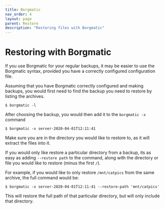 ```yaml
---
title: Borgmatic
nav_order: 4
layout: page
parent: Restore
description: "Restoring files with Borgmatic"
---
```


# Restoring with Borgmatic

If you use Borgmatic for your regular backups, it may be easier to use the Borgmatic syntax, provided you have a correctly configured configuration file.

Assuming that you have Borgmatic correctly configured and making backups, you would first need to find the backup you need to restore by listing the archives.
```
$ borgmatic -l
```

After choosing the backup, you would then add it to the `borgmatic -x` command
```
$ borgmatic -x server-2020-04-01T12:11:41
```

Make sure you are in the directory you would like to restore to, as it will extract the files into it.

If you would only like restore a particular directory from a backup, its as easy as adding `--restore path` to the command, along with the directory or file you would like to restore (minus the first `/`).

For example, if you would like to only restore `/mnt/catpics` from the same archive, the full command would be:
```
$ borgmatic -x server-2020-04-01T12:11:41 --restore-path 'mnt/catpics'
```

This will restore the full path of that particular directory, but will only include that directory.
